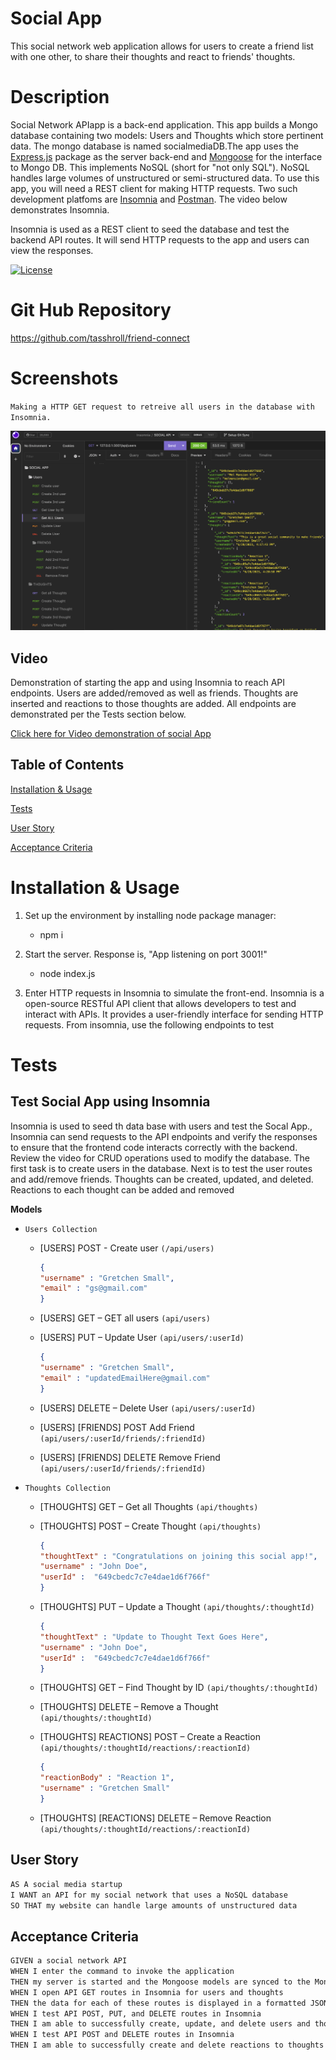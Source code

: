 # Social App

This social network web application allows for users to create a friend list with one other, to share their thoughts and react to friends' thoughts. 

# Description

Social Network APIapp is a back-end application. This app builds a Mongo database containing two models: Users and Thoughts which store pertinent data. The mongo database is named socialmediaDB.The app uses the [Express.js](https://www.npmjs.com/package/express) package as the server back-end and [Mongoose](https://www.npmjs.com/package/mongoose) for the interface to Mongo DB. This implements NoSQL (short for "not only SQL"). NoSQL handles large volumes of unstructured or semi-structured data. To use this app, you will need a REST client for making HTTP requests. Two such development platfoms are [Insomnia](https://insomnia.rest/) and [Postman](https://www.postman.com/product/rest-client/). The video below demonstrates Insomnia. 

Insomnia is used as a REST client to seed the database and test the backend API routes. It will send HTTP requests to the app and users can view the responses. 

[![License](https://img.shields.io/badge/License-n/a-n/a.svg)](n/a)

# Git Hub Repository
https://github.com/tasshroll/friend-connect

# Screenshots

`Making a HTTP GET request to retreive all users in the database with Insomnia.`

![HTTP request to GET All Users in Insomnia](Assets/Insomnia_GET_all_users_route.png) 

## Video

Demonstration of starting the app and using Insomnia to reach API endpoints. Users are added/removed as well as friends. Thoughts are inserted and reactions to those thoughts are added. All endpoints are demonstrated per the Tests section below. 

[Click here for Video demonstration of social App](https://youtu.be/03-QvXwLwMc)

## Table of Contents

[Installation & Usage](#installation--usage)

[Tests](#tests)

[User Story](#user-story)

[Acceptance Criteria](#acceptance-criteria)

# Installation & Usage

1. Set up the environment by installing node package manager:

	* npm i 

2. Start the server. Response is, "App listening on port 3001!"

	* node index.js

3. Enter HTTP requests in Insomnia to simulate the front-end. Insomnia is a open-source RESTful API client that allows developers to test and interact with APIs. It provides a user-friendly interface for sending HTTP requests. From insomnia, use the following endpoints to test

# Tests

## Test Social App using Insomnia

Insomnia is used to seed th data base with users and test the Socal App., Insomnia can send requests to the API endpoints and verify the responses to ensure that the frontend code interacts correctly with the backend. Review the video for CRUD operations used to modify the database.  The first task is to create  users in the database. Next is to test the user routes and add/remove friends. Thoughts can be created, updated, and deleted. Reactions to each thought can be added and removed

**Models**
* `Users Collection`

    * [USERS] POST - Create user `(/api/users)`
        ```json
        {
	    "username" : "Gretchen Small",
	    "email" : "gs@gmail.com"
        }
        ```

    * [USERS] GET – GET all users `(api/users)`

    * [USERS] PUT – Update User `(api/users/:userId)`
        ```json
        {
	    "username" : "Gretchen Small",
	    "email" : "updatedEmailHere@gmail.com"
        }
        ```

    * [USERS] DELETE – Delete User `(api/users/:userId)`

    * [USERS] [FRIENDS] POST Add Friend `(api/users/:userId/friends/:friendId)`

    * [USERS] [FRIENDS] DELETE Remove Friend `(api/users/:userId/friends/:friendId)`


* `Thoughts Collection`
    
    * [THOUGHTS] GET – Get all Thoughts `(api/thoughts)`

    * [THOUGHTS] POST – Create Thought `(api/thoughts)`
        ```json
        {
	    "thoughtText" : "Congratulations on joining this social app!",
	    "username" : "John Doe",
	    "userId" :  "649cbedc7c7e4dae1d6f766f"
        }
        ```

    * [THOUGHTS] PUT – Update a Thought `(api/thoughts/:thoughtId)`
        ```json
        {
	    "thoughtText" : "Update to Thought Text Goes Here",
	    "username" : "John Doe",
	    "userId" :  "649cbedc7c7e4dae1d6f766f"
        }
        ```

    * [THOUGHTS] GET – Find Thought by ID `(api/thoughts/:thoughtId)`

    * [THOUGHTS] DELETE – Remove a Thought `(api/thoughts/:thoughtId)`

    * [THOUGHTS] REACTIONS] POST – Create a Reaction `(api/thoughts/:thoughtId/reactions/:reactionId)`
        ```json
        {
	    "reactionBody" : "Reaction 1",
	    "username" : "Gretchen Small"
        }
        ```

    * [THOUGHTS] [REACTIONS] DELETE – Remove Reaction `(api/thoughts/:thoughtId/reactions/:reactionId)`




## User Story

```md
AS A social media startup
I WANT an API for my social network that uses a NoSQL database
SO THAT my website can handle large amounts of unstructured data
```

## Acceptance Criteria

```md
GIVEN a social network API
WHEN I enter the command to invoke the application
THEN my server is started and the Mongoose models are synced to the MongoDB database
WHEN I open API GET routes in Insomnia for users and thoughts
THEN the data for each of these routes is displayed in a formatted JSON
WHEN I test API POST, PUT, and DELETE routes in Insomnia
THEN I am able to successfully create, update, and delete users and thoughts in my database
WHEN I test API POST and DELETE routes in Insomnia
THEN I am able to successfully create and delete reactions to thoughts and add and remove friends to a user’s friend list
```

